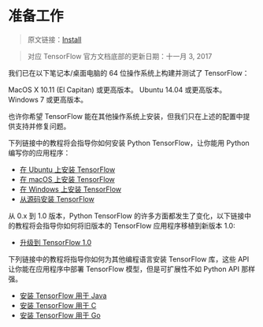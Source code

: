 # 准备工作

> 原文链接：[Install](https://www.tensorflow.org/install/)

> 对应 TensorFlow 官方文档底部的更新日期：十一月 3, 2017

我们已在以下笔记本/桌面电脑的 64 位操作系统上构建并测试了 TensorFlow：

MacOS X 10.11 (El Capitan) 或更高版本。
Ubuntu 14.04 或更高版本。
Windows 7 或更高版本。

也许你希望 TensorFlow 能在其他操作系统上安装，但我们只在上述的配置中提供支持并修复问题。

下列链接中的教程将会指导你如何安装 Python TensorFlow，让你能用 Python 编写你的应用程序：

* [在 Ubuntu 上安装 TensorFlow](installation_ubuntu.md)
* [在 macOS 上安装 TensorFlow](installation_macos.md)
* [在 Windows 上安装 TensorFlow](installation_windows.md)
* [从源码安装 TensorFlow](installation_sources.md)

从 0.x 到 1.0 版本，Python TensorFlow 的许多方面都发生了变化，以下链接中的教程将会指导你如何将旧版本的 TensorFlow 应用程序移植到新版本 1.0:	

* [升级到 TensorFlow 1.0](https://www.tensorflow.org/install/migration)

下列链接中的教程将指导你如何为其他编程语言安装 TensorFlow 库，这些 API 让你能在应用程序中部署 TensorFlow 模型，但是可扩展性不如 Python API 那样强。

* [安装 TensorFlow 用于 Java](https://www.tensorflow.org/install/install_java)
* [安装 TensorFlow 用于 C](https://www.tensorflow.org/install/install_c)
* [安装 TensorFlow 用于 Go](https://www.tensorflow.org/install/install_go)